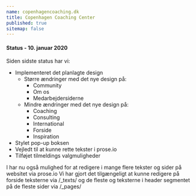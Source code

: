 ```yaml
---
name: copenhagencoaching.dk
title: Copenhagen Coaching Center
published: true
sitemap: false
---
```


#### Status - 10. januar 2020

Siden sidste status har vi:

- Implementeret det planlagte design
   - Større ændringer med det nye design på:
       - Community
       - Om os
       - Medarbejdersiderne
   - Mindre ændringer med det nye design på:
       - Coaching
       - Consulting
       - International
       - Forside
       - Inspiration
- Stylet pop-up boksen
- Vejledt til at kunne rette tekster i prose.io
- Tilføjet tilmeldings valgmuligheder

I har nu også mulighed for at redigere i mange flere tekster og sider på websitet via prose.io
Vi har gjort det tilgængeligt at kunne redigere på forside teksterne via /_texts/ og de fleste og teksterne i header segmentet på de fleste sider via /_pages/